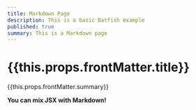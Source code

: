 ```yaml
---
title: Markdown Page
description: This is a basic Batfish example
published: true
summary: This is a Markdown page
---
```


<h1 class="customHeading">{{this.props.frontMatter.title}}</h1>

{{this.props.frontMatter.summary}}

**You can mix JSX with Markdown!**
